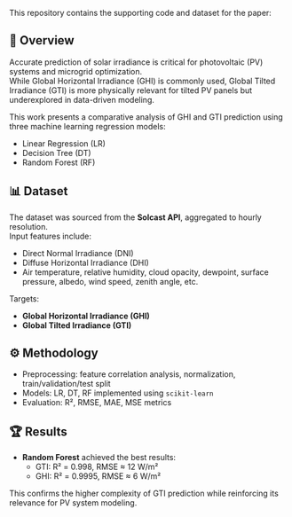 

This repository contains the supporting code and dataset for the paper:


## 📖 Overview
Accurate prediction of solar irradiance is critical for photovoltaic (PV) systems and microgrid optimization.  
While Global Horizontal Irradiance (GHI) is commonly used, Global Tilted Irradiance (GTI) is more physically relevant for tilted PV panels but underexplored in data-driven modeling.  

This work presents a comparative analysis of GHI and GTI prediction using three machine learning regression models:
- Linear Regression (LR)  
- Decision Tree (DT)  
- Random Forest (RF)  

## 📊 Dataset
The dataset was sourced from the **Solcast API**, aggregated to hourly resolution.  
Input features include:
- Direct Normal Irradiance (DNI)  
- Diffuse Horizontal Irradiance (DHI)  
- Air temperature, relative humidity, cloud opacity, dewpoint, surface pressure, albedo, wind speed, zenith angle, etc.  

Targets:
- **Global Horizontal Irradiance (GHI)**  
- **Global Tilted Irradiance (GTI)**  

## ⚙️ Methodology
- Preprocessing: feature correlation analysis, normalization, train/validation/test split  
- Models: LR, DT, RF implemented using `scikit-learn`  
- Evaluation: R², RMSE, MAE, MSE metrics  

## 🏆 Results
- **Random Forest** achieved the best results:  
  - GTI: R² = 0.998, RMSE ≈ 12 W/m²  
  - GHI: R² = 0.9995, RMSE ≈ 6 W/m²  

This confirms the higher complexity of GTI prediction while reinforcing its relevance for PV system modeling.



